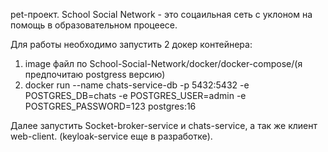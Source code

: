 pet-проект.
School Social Network - это соцаильная сеть с уклоном на помощь в образовательном процеесе. 

Для работы необходимо запустить 2 докер  контейнера:
1. image файл по School-Social-Network/docker/docker-compose/(я предпочитаю postgress версию)
2. docker run --name chats-service-db -p 5432:5432 -e POSTGRES_DB=chats -e POSTGRES_USER=admin -e POSTGRES_PASSWORD=123 postgres:16

Далее запустить Socket-broker-service и chats-service, а так же клиент web-client. (keyloak-service еще в разработке).
